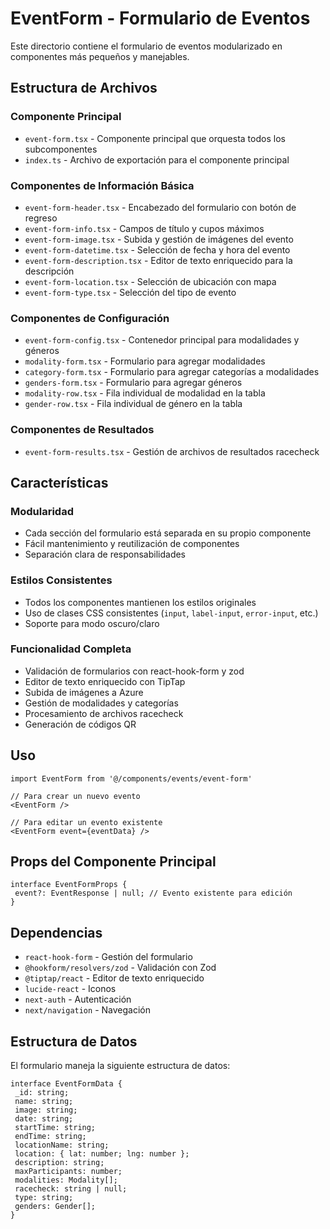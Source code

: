 # EventForm - Formulario de Eventos

Este directorio contiene el formulario de eventos modularizado en componentes más pequeños y manejables.

## Estructura de Archivos

### Componente Principal

- `event-form.tsx` - Componente principal que orquesta todos los subcomponentes
- `index.ts` - Archivo de exportación para el componente principal

### Componentes de Información Básica

- `event-form-header.tsx` - Encabezado del formulario con botón de regreso
- `event-form-info.tsx` - Campos de título y cupos máximos
- `event-form-image.tsx` - Subida y gestión de imágenes del evento
- `event-form-datetime.tsx` - Selección de fecha y hora del evento
- `event-form-description.tsx` - Editor de texto enriquecido para la descripción
- `event-form-location.tsx` - Selección de ubicación con mapa
- `event-form-type.tsx` - Selección del tipo de evento

### Componentes de Configuración

- `event-form-config.tsx` - Contenedor principal para modalidades y géneros
- `modality-form.tsx` - Formulario para agregar modalidades
- `category-form.tsx` - Formulario para agregar categorías a modalidades
- `genders-form.tsx` - Formulario para agregar géneros
- `modality-row.tsx` - Fila individual de modalidad en la tabla
- `gender-row.tsx` - Fila individual de género en la tabla

### Componentes de Resultados

- `event-form-results.tsx` - Gestión de archivos de resultados racecheck

## Características

### Modularidad

- Cada sección del formulario está separada en su propio componente
- Fácil mantenimiento y reutilización de componentes
- Separación clara de responsabilidades

### Estilos Consistentes

- Todos los componentes mantienen los estilos originales
- Uso de clases CSS consistentes (`input`, `label-input`, `error-input`, etc.)
- Soporte para modo oscuro/claro

### Funcionalidad Completa

- Validación de formularios con react-hook-form y zod
- Editor de texto enriquecido con TipTap
- Subida de imágenes a Azure
- Gestión de modalidades y categorías
- Procesamiento de archivos racecheck
- Generación de códigos QR

## Uso

```tsx
import EventForm from '@/components/events/event-form'

// Para crear un nuevo evento
<EventForm />

// Para editar un evento existente
<EventForm event={eventData} />
```

## Props del Componente Principal

```tsx
interface EventFormProps {
 event?: EventResponse | null; // Evento existente para edición
}
```

## Dependencias

- `react-hook-form` - Gestión del formulario
- `@hookform/resolvers/zod` - Validación con Zod
- `@tiptap/react` - Editor de texto enriquecido
- `lucide-react` - Iconos
- `next-auth` - Autenticación
- `next/navigation` - Navegación

## Estructura de Datos

El formulario maneja la siguiente estructura de datos:

```tsx
interface EventFormData {
 _id: string;
 name: string;
 image: string;
 date: string;
 startTime: string;
 endTime: string;
 locationName: string;
 location: { lat: number; lng: number };
 description: string;
 maxParticipants: number;
 modalities: Modality[];
 racecheck: string | null;
 type: string;
 genders: Gender[];
}
```
